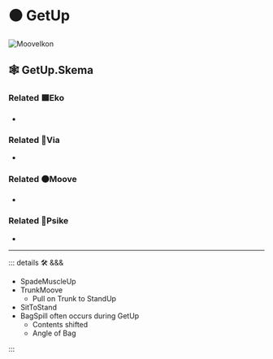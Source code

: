 # 🟠 <mooves>GetUp</mooves>

![MooveIkon](/BetaIkon/Mooves_Ikon.png)

## 🕸 GetUp.Skema

### Related 🟩<ekos>Eko</ekos>

-

### Related 🔻<via>Via</via>

-

### Related 🟠<mooves>Moove</mooves>

-

### Related 💜<psike>Psike</psike>

-

---

<!-- =================================================== -->
<!-- =================================================== -->
<!-- =================================================== -->
<!-- =================================================== -->
<!-- =================================================== -->
::: details 🛠 <dev>&&&</dev>

- SpadeMuscleUp
- TrunkMoove
    - Pull on Trunk to StandUp
- SitToStand
- BagSpill often occurs during GetUp
    - Contents shifted
    - Angle of Bag

:::
